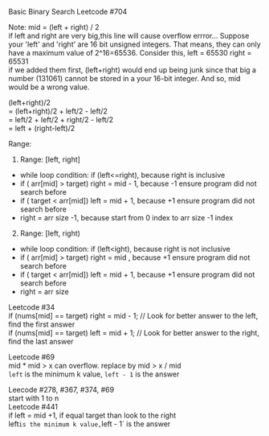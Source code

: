 ​Basic Binary Search
Leetcode #704

Note:
mid = (left + right) / 2 <br>
if left and right are very big,this line will cause overflow errror...
Suppose your 'left' and 'right' are 16 bit unsigned integers. That means, they can only have a maximum value of 2^16=65536. Consider this, left = 65530 right = 65531 <br>
if we added them first, (left+right) would end up being junk since that big a number (131061) cannot be stored in a your 16-bit integer. And so, mid would be a wrong value.

(left+right)/2 <br>
= (left+right)/2 + left/2  - left/2 <br>
= left/2 + left/2 + right/2 - left/2<br>
= left + (right-left)/2

Range:<br>
1. Range: [left, right]
- while loop condition: if (left<=right), because right is inclusive 
- if ( arr[mid] > target) right = mid - 1, because -1 ensure program did not search before
- if ( target < arr[mid]) left = mid + 1, because +1 ensure program did not search before
- right = arr size -1, because start from 0 index to arr size -1 index

2. Range: [left, right)
- while loop condition: if (left<ight), because right is not inclusive 
- if ( arr[mid] > target) right = mid , because +1 ensure program did not search before
- if ( target < arr[mid]) left = mid + 1, because +1 ensure program did not search before
- right = arr size

Leetcode #34 <br>
if (nums[mid] == target) right = mid - 1;		// Look for better answer to the left, find the first answer <br>
if (nums[mid] == target) left = mid + 1;		// Look for better answer to the right, find the last answer <br>

Leetcode #69 <br>
mid * mid > x can overflow. replace by mid > x / mid<br>
`left` is the minimum k value, `left - 1` is the answer

Leecode #278, #367, #374, #69<br>
start with 1 to n <br>
Leetcode #441 <br>
if left = mid +1, if equal target than look to the right <br>
left` is the minimum k value, `left - 1` is the answer
